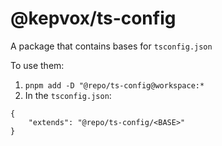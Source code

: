 # @kepvox/ts-config

A package that contains bases for `tsconfig.json`

To use them:
1. `pnpm add -D "@repo/ts-config@workspace:*`
2. In the `tsconfig.json`:

```
{
    "extends": "@repo/ts-config/<BASE>"
}
```

